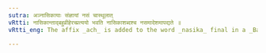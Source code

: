 ```yaml
---
sutra: अञ्नासिकायाः संज्ञायां नसं चास्थूलात्
vRtti: नासिकान्ताद्बहुव्रीहेरच्प्रत्ययो भवति नासिकाशब्दश्च नसमादेशमापद्यते ॥
vRtti_eng: The affix _ach_ is added to the word _nasika_ final in a _Bahuvrihi_, when it expresses a Name, whereby _nas_ is substituted for _nasika_, but not so when the word _sthula_ precedes the word _nasika_.

---
```

